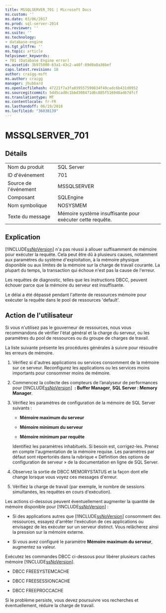 ```yaml
---
title: MSSQLSERVER_701 | Microsoft Docs
ms.custom: ''
ms.date: 03/06/2017
ms.prod: sql-server-2014
ms.reviewer: ''
ms.suite: ''
ms.technology:
- database-engine
ms.tgt_pltfrm: ''
ms.topic: article
helpviewer_keywords:
- 701 (Database Engine error)
ms.assetid: 3b975000-63a1-43c2-a40f-89d0a8a36bef
caps.latest.revision: 18
author: craigg-msft
ms.author: craigg
manager: jhubbard
ms.openlocfilehash: 47221f7a3fa039557590834f40cadc6b431d0952
ms.sourcegitcommit: 5dd5cad0c1bbd308471d6c885f516948ad67dfcf
ms.translationtype: MT
ms.contentlocale: fr-FR
ms.lasthandoff: 06/19/2018
ms.locfileid: "36038139"
---
```

# <a name="mssqlserver701"></a>MSSQLSERVER_701
    
## <a name="details"></a>Détails  
  
|||  
|-|-|  
|Nom du produit|SQL Server|  
|ID d'événement|701|  
|Source de l'événement|MSSQLSERVER|  
|Composant|SQLEngine|  
|Nom symbolique|NOSYSMEM|  
|Texte du message|Mémoire système insuffisante pour exécuter cette requête.|  
  
## <a name="explanation"></a>Explication  
 [!INCLUDE[ssNoVersion](../../includes/ssnoversion-md.md)] n'a pas réussi à allouer suffisamment de mémoire pour exécuter la requête. Cela peut être dû à plusieurs causes, notamment aux paramètres du système d'exploitation, à la mémoire physique disponible ou aux limites de la mémoire sur la charge de travail courante. La plupart du temps, la transaction qui échoue n'est pas la cause de l'erreur.  
  
 Les requêtes de diagnostic, telles que les instructions DBCC, peuvent échouer parce que la mémoire du serveur est insuffisante.  
  
 Le délai a été dépassé pendant l'attente de ressources mémoire pour exécuter la requête dans le pool de ressources 'default'.  
  
## <a name="user-action"></a>Action de l'utilisateur  
 Si vous n'utilisez pas le gouverneur de ressources, nous vous recommandons de vérifier l'état général et la charge du serveur, ou les paramètres du pool de ressources ou du groupe de charges de travail.  
  
 La liste suivante présente les procédures générales à suivre pour résoudre les erreurs de mémoire.  
  
1.  Vérifiez si d'autres applications ou services consomment de la mémoire sur ce serveur. Reconfigurez les applications ou les services moins importants pour consommer moins de mémoire.  
  
2.  Commencez la collecte des compteurs de l’analyseur de performances pour [!INCLUDE[ssNoVersion](../../includes/ssnoversion-md.md)]  **: Buffer Manager**, **SQL Server : Memory Manager**.  
  
3.  Vérifiez les paramètres de configuration de la mémoire de SQL Server suivants :  
  
    -   **Mémoire maximum du serveur**  
  
    -   **Mémoire minimum du serveur**  
  
    -   **Mémoire minimum par requête**  
  
     Identifiez les paramètres inhabituels. Si besoin est, corrigez-les. Prenez en compte l'augmentation de la mémoire requise. Les paramètres par défaut sont répertoriés dans la rubrique « Définition des options de configuration de serveur » de la documentation en ligne de SQL Server.  
  
4.  Observez la sortie de DBCC MEMORYSTATUS et la façon dont elle change lorsque vous voyez ces messages d'erreur.  
  
5.  Vérifiez la charge de travail (par exemple, le nombre de sessions simultanées, les requêtes en cours d'exécution).  
  
 Les actions ci-dessous peuvent éventuellement augmenter la quantité de mémoire disponible pour [!INCLUDE[ssNoVersion](../../includes/ssnoversion-md.md)] :  
  
-   Si des applications autres que [!INCLUDE[ssNoVersion](../../includes/ssnoversion-md.md)] consomment des ressources, essayez d'arrêter l'exécution de ces applications ou envisagez de les exécuter sur un serveur distinct. Vous relâcherez ainsi la pression sur la mémoire externe.  
  
-   Si vous avez configuré le paramètre **Mémoire maximum du serveur**, augmentez sa valeur.  
  
 Exécutez les commandes DBCC ci-dessous pour libérer plusieurs caches mémoire [!INCLUDE[ssNoVersion](../../includes/ssnoversion-md.md)].  
  
-   DBCC FREESYSTEMCACHE  
  
-   DBCC FREESESSIONCACHE  
  
-   DBCC FREEPROCCACHE  
  
 Si le problème persiste, vous devez poursuivre vos recherches et éventuellement, réduire la charge de travail.  
  
  